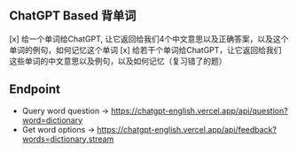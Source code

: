## ChatGPT Based 背单词

[x] 给一个单词给ChatGPT, 让它返回给我们4个中文意思以及正确答案，以及这个单词的例句，如何记忆这个单词 
[x] 给若干个单词给ChatGPT，让它返回给我们这些单词的中文意思以及例句，以及如何记忆（复习错了的题）

## Endpoint

* Query word question -> https://chatgpt-english.vercel.app/api/question?word=dictionary
* Get word options -> https://chatgpt-english.vercel.app/api/feedback?words=dictionary,stream
